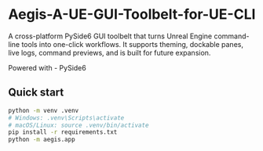 # Aegis-A-UE-GUI-Toolbelt-for-UE-CLI

A cross-platform PySide6 GUI toolbelt that turns Unreal Engine command-line tools into one-click workflows. It supports theming, dockable panes, live logs, command previews, and is built for future expansion.

Powered with - PySide6

## Quick start

```bash
python -m venv .venv
# Windows: .venv\Scripts\activate
# macOS/Linux: source .venv/bin/activate
pip install -r requirements.txt
python -m aegis.app
```

